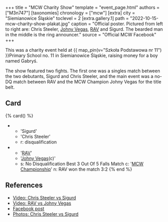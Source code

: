 +++
title = "MCW Charity Show"
template = "event_page.html"
authors = ["M3n747"]
[taxonomies]
chronology = ["mcw"]
[extra]
city = "Siemianowice Śląskie"
toclevel = 2
[extra.gallery.1]
path = "2022-10-15-mcw-charity-show-plakat.jpg"
caption = "Official poster. Pictured from left to right are: Chris Steeler, [Johny Vegas](@/w/johny-vegas.md), [RAV](@/w/rav.md) and Sigurd. The bearded man in the middle is the ring announcer."
source = "Official MCW Facebook"
+++

This was a charity event held at {{ map_pin(v="Szkoła Podstawowa nr 11") }}Primary School no. 11 in Siemianowice Śląskie, raising money for a boy named Gabryś.

The show featured two fights. The first one was a singles match between the two debutants, Sigurd and Chris Steeler, and the main event was a no-DQ match between RAV and the MCW Champion Johny Vegas for the title belt.

## Card

{% card() %}
- - 'Sigurd'
  - 'Chris Steeler'
  - r: disqualification
- - '[RAV](@/w/rav.md)'
  - '[Johny Vegas](@/w/johny-vegas.md)(c)'
  - s: No Disqualification Best 3 Out Of 5 Falls Match
    c: '[MCW Championship](@/c/mcw-championship.md)'
    n: RAV won the match 3:2
{% end %}

## References

* [Video: Chris Steeler vs Sigurd](https://www.youtube.com/watch?v=4o31Ix1s7Xo)
* [Video: RAV vs Johny Vegas](https://www.youtube.com/watch?v=fLphTfm97j8)
* [Facebook post](https://www.facebook.com/minecitywrestling/posts/pfbid036Ts8szvAz5DxV4KTgXE6VHe6rZLRts9ga6g961GMCo867ro7JtFiejTgiHSU2tfcl)
* [Photos: Chris Steeler vs Sigurd](https://www.facebook.com/minecitywrestling/posts/pfbid0v9x6W2MZuPGAiNHsz4joMKgieNuj9qynPEdA3C2zGqWbcWcLx6bu7PJs2uF9GzNVl)
